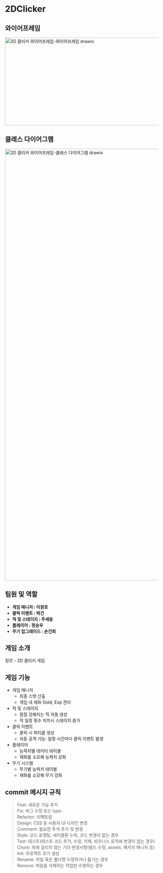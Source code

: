 # 2DClicker

## 와이어프레임
<img width="561" height="289" alt="2D 클리커 와이어프레임-와이어프래임 drawio" src="https://github.com/user-attachments/assets/656c0d76-50f9-437f-a761-cb041ee11399" />

## 클래스 다이어그램
<img width="2000" height="1419" alt="2D 클리커 와이어프레임-클래스 다이어그램 drawio" src="https://github.com/user-attachments/assets/0471a2b1-c3dc-47cf-8070-1944c992fa44" />

## 팀원 및 역할
- **게임 매니저 : 이원호**
- **클릭 이벤트 : 박건**
- **적 및 스테이지 : 주세웅**
- **플레이어 : 정승우**
- **무기 업그레이드 : 손건희**

## 게임 소개
장르 - 2D 클리커 게임

## 게임 기능
- 게임 매니저
  - 최종 스텟 산출
  - 게임 내 재화 Gold, Exp 관리
- 적 및 스테이지
  - 점점 강해지는 적 자동 생성
  - 적 일정 횟수 처치시 스테이지 증가
- 클릭 이벤트
  - 클릭 시 파티클 생성
  - 자동 공격 기능: 일정 시간마다 클릭 이벤트 발생
- 플레이어
  - 능력치별 데이터 테이블
  - 재화를 소모해 능력치 강화
- 무기 시스탬
  - 무기별 능력치 테이블
  - 재화를 소모해 무기 강화

## commit 메시지 규칙
>Feat: 새로운 기능 추가  
Fix: 버그 수정 또는 typo  
Refactor:	리팩토링  
Design:	CSS 등 사용자 UI 디자인 변경  
Comment: 필요한 주석 추가 및 변경  
Style: 코드 포맷팅, 세미콜론 누락, 코드 변경이 없는 경우  
Test:	테스트(테스트 코드 추가, 수정, 삭제, 비즈니스 로직에 변경이 없는 경우)  
Chore: 위에 걸리지 않는 기타 변경사항(빌드 수정, assets, 패키지 매니저 등)  
Init: 프로젝트 초기 생성  
Rename: 파일 혹은 폴더명 수정하거나 옮기는 경우  
Remove: 파일을 삭제하는 작업만 수행하는 경우
